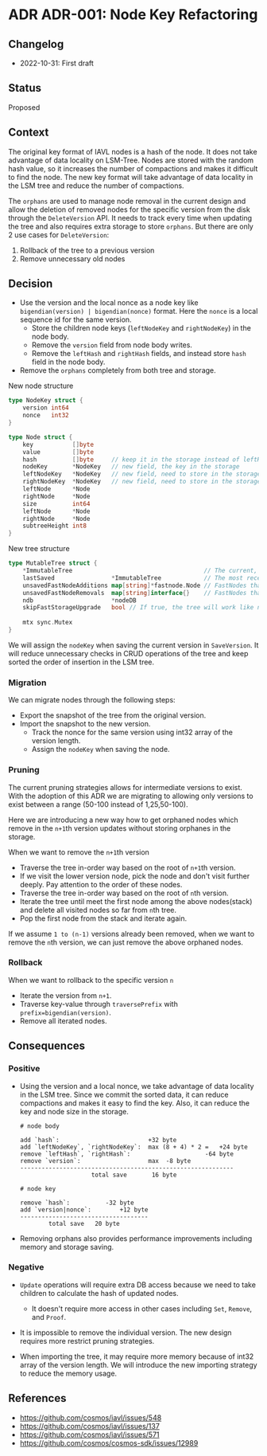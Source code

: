 # ADR ADR-001: Node Key Refactoring

## Changelog

- 2022-10-31: First draft

## Status

Proposed

## Context

The original key format of IAVL nodes is a hash of the node. It does not take advantage of data locality on LSM-Tree. Nodes are stored with the random hash value, so it increases the number of compactions and makes it difficult to find the node. The new key format will take advantage of data locality in the LSM tree and reduce the number of compactions.

The `orphans` are used to manage node removal in the current design and allow the deletion of removed nodes for the specific version from the disk through the `DeleteVersion` API. It needs to track every time when updating the tree and also requires extra storage to store `orphans`. But there are only 2 use cases for `DeleteVersion`:

1. Rollback of the tree to a previous version
2. Remove unnecessary old nodes

## Decision

- Use the version and the local nonce as a node key like `bigendian(version) | bigendian(nonce)` format. Here the `nonce` is a local sequence id for the same version.
	- Store the children node keys (`leftNodeKey` and `rightNodeKey`) in the node body.
	- Remove the `version` field from node body writes.
	- Remove the `leftHash` and `rightHash` fields, and instead store `hash` field in the node body.
- Remove the `orphans` completely from both tree and storage.

New node structure

```go
type NodeKey struct {
	version int64
	nonce   int32
}

type Node struct {
	key           []byte
	value         []byte
	hash          []byte     // keep it in the storage instead of leftHash and rightHash
	nodeKey       *NodeKey   // new field, the key in the storage
	leftNodeKey   *NodeKey   // new field, need to store in the storage
	rightNodeKey  *NodeKey   // new field, need to store in the storage
	leftNode      *Node
	rightNode     *Node
	size          int64
	leftNode      *Node
	rightNode     *Node
	subtreeHeight int8
}
```

New tree structure

```go
type MutableTree struct {
	*ImmutableTree                                     // The current, working tree.
	lastSaved                *ImmutableTree            // The most recently saved tree.
	unsavedFastNodeAdditions map[string]*fastnode.Node // FastNodes that have not yet been saved to disk
	unsavedFastNodeRemovals  map[string]interface{}    // FastNodes that have not yet been removed from disk
	ndb                      *nodeDB
	skipFastStorageUpgrade   bool // If true, the tree will work like no fast storage and always not upgrade fast storage
	
	mtx sync.Mutex
}
```

We will assign the `nodeKey` when saving the current version in `SaveVersion`. It will reduce unnecessary checks in CRUD operations of the tree and keep sorted the order of insertion in the LSM tree.

### Migration

We can migrate nodes through the following steps:

- Export the snapshot of the tree from the original version.
- Import the snapshot to the new version.
	- Track the nonce for the same version using int32 array of the version length.
	- Assign the `nodeKey` when saving the node.

### Pruning

The current pruning strategies allows for intermediate versions to exist. With the adoption of this ADR we are migrating to allowing only versions to exist between a range (50-100 instead of 1,25,50-100).

Here we are introducing a new way how to get orphaned nodes which remove in the `n+1`th version updates without storing orphanes in the storage.

When we want to remove the `n+1`th version

- Traverse the tree in-order way based on the root of `n+1`th version.
- If we visit the lower version node, pick the node and don't visit further deeply. Pay attention to the order of these nodes.
- Traverse the tree in-order way based on the root of `n`th version.
- Iterate the tree until meet the first node among the above nodes(stack) and delete all visited nodes so far from `n`th tree.
- Pop the first node from the stack and iterate again.

If we assume `1 to (n-1)` versions already been removed, when we want to remove the `n`th version, we can just remove the above orphaned nodes.

### Rollback

When we want to rollback to the specific version `n`

- Iterate the version from `n+1`.
- Traverse key-value through `traversePrefix` with `prefix=bigendian(version)`.
- Remove all iterated nodes.

## Consequences

### Positive

* Using the version and a local nonce, we take advantage of data locality in the LSM tree. Since we commit the sorted data, it can reduce compactions and makes it easy to find the key. Also, it can reduce the key and node size in the storage.

	```
	# node body

	add `hash`:							+32 byte
	add `leftNodeKey`, `rightNodeKey`:	max (8 + 4) * 2 = 	+24 byte
	remove `leftHash`, `rightHash`:			    		-64 byte
	remove `version`: 					max	 -8 byte
	------------------------------------------------------------
						total save	 	 16 byte

	# node key

	remove `hash`:			-32 byte
	add `version|nonce`:		+12 byte
	------------------------------------
			total save 	 20 byte
	```

* Removing orphans also provides performance improvements including memory and storage saving.

### Negative

* `Update` operations will require extra DB access because we need to take children to calculate the hash of updated nodes.
	* It doesn't require more access in other cases including `Set`, `Remove`, and `Proof`.

* It is impossible to remove the individual version. The new design requires more restrict pruning strategies.

* When importing the tree, it may require more memory because of int32 array of the version length. We will introduce the new importing strategy to reduce the memory usage.

## References

- https://github.com/cosmos/iavl/issues/548
- https://github.com/cosmos/iavl/issues/137
- https://github.com/cosmos/iavl/issues/571
- https://github.com/cosmos/cosmos-sdk/issues/12989

